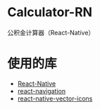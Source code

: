 # Calculator-RN
公积金计算器（React-Native）
# 使用的库
-  [React-Native](https://reactnative.cn/)
-  [react-navigation](https://reactnavigation.org/)
-  [react-native-vector-icons](https://github.com/oblador/react-native-vector-icons)